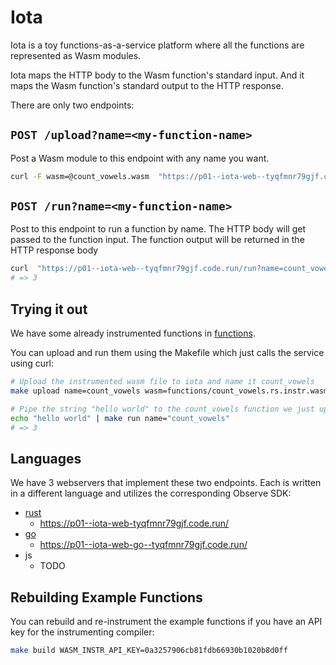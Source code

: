 # Iota

Iota is a toy functions-as-a-service platform where all the functions are represented as Wasm modules.

Iota maps the HTTP body to the Wasm function's standard input. And it maps the Wasm function's standard output to the HTTP response.

There are only two endpoints:

## `POST /upload?name=<my-function-name>`

Post a Wasm module to this endpoint with any name you want.

```bash
curl -F wasm=@count_vowels.wasm  "https://p01--iota-web--tyqfmnr79gjf.code.run/upload?name=count_vowels" -X POST
```

## `POST /run?name=<my-function-name>`

Post to this endpoint to run a function by name. The HTTP body will get passed to the function input. The function output will be returned in the HTTP response body


```bash
curl  "https://p01--iota-web--tyqfmnr79gjf.code.run/run?name=count_vowels" -X POST -d "Hello World"
# => 3
```

## Trying it out

We have some already instrumented functions in [functions](functions).

You can upload and run them using the Makefile which just calls the service using curl:

```bash
# Upload the instrumented wasm file to iota and name it count_vowels
make upload name=count_vowels wasm=functions/count_vowels.rs.instr.wasm

# Pipe the string "hello world" to the count_vowels function we just uploaded
echo "hello world" | make run name="count_vowels"
# => 3
```

## Languages

We have 3 webservers that implement these two endpoints. Each is written in a different language and utilizes the corresponding Observe SDK:

+ [rust](./rust)
  - https://p01--iota-web-tyqfmnr79gjf.code.run/
+ [go](./go)
  - https://p01--iota-web-go--tyqfmnr79gjf.code.run/
+ js
  - TODO


## Rebuilding Example Functions

You can rebuild and re-instrument the example functions if you have an API key for the instrumenting compiler:

```bash
make build WASM_INSTR_API_KEY=0a3257906cb81fdb66930b1020b8d0ff
```
